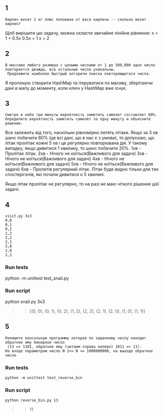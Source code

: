 ## 1
```
Кирпич весит 1 кг плюс половина от веса кирпича -- сколько весит кирпич?
```

Щоб вирішити цю задачу, можна скласти звичайне лінійне рівняння:
x = 1 + 0.5x
0.5x = 1
x = 2


## 2
```
В массиве любого размера с целыми числами от 1 до 500,000 одно число повторяется дважды, все остальные числа уникальны.
 Предложите наиболее быстрый алгоритм поиска повторяющегося числа.
```

Я пропоную створити HashMap та ітеруватися по масиву, зберігаючи дані в мапу до моменту, коли ключ у HashMap вже існує.

## 3
```
Смотря в небо три минуты вероятность заметить самолет составляет 60%.
Определите вероятность заметить самолет за одну минуту и объясните решение.
```
Все залежить від того, наскільки рівномірно летять літаки. 
Якщо за 3 хв шанс побачити 60% (це всі дані, що в нас є з умови), то допускаю, що літак пролітає кожні 5 хв 
і це регулярно повторювана дія.
У такому випадку, якщо дивитися 1 хвилину, то шанс побачити 20%. 
1хв - Пролітає літак.
2хв - Нічого не коїться(Важливого для задачі)
3хв - Нічого не коїться(Важливого для задачі)
4хв - Нічого не коїться(Важливого для задачі)
5хв - Нічого не коїться(Важливого для задачі)
6хв - Пролетів регулярний літак. 
Літак буде видно тільки для тих спостерігачів, які почали дивитися о 5 хвилині. 

Якщо літак пролітає не регулярно, то на разі не маю чіткого рішення цієї задачі.
 
## 4
```напишите консольную программу которая будет обходить матрицу улиткой начиная с левого верхнего угла. На входе, параметрами 2 числа, размерность матрицы IxJ, на выходе список текущих координат для каждой посещенной точки. Например:
visit.py 3x3
0,0
0,1
0,2
1,2
2,2
2,1
2,0
1,0
1,1
```
### Run tests 
python -m unittest test_snail.py 


### Run script 
python snail.py 3x3
>> [(0, 0), (0, 1), (0, 2), (1, 2), (2, 2), (2, 1), (2, 0), (1, 0), (1, 1)]


## 5
```
Напишите консольную программу которая по заданному числу находит обратное ему бинарное число
 (13 => 1101, обратное ему (читаем справа налево) 1011 => 11).
На входе параметром число N 1<= N <= 1000000000, на выходе обратное число
```

### Run tests 
`python -m unittest test_reverse_bin`

### Run script
`python reverse_bin.py 13`
>> 11
